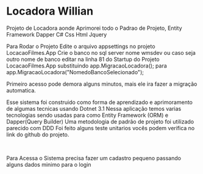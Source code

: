 # Locadora Willian
Projeto de Locadora aonde Aprimorei todo o Padrao de Projeto, Entity Framework Dapper C# Css Html Jquery

Para Rodar o Projeto
Edite o arquivo appsettings no projeto LocacaoFilmes.App
Crie o banco no sql server nome wmsdev ou caso seja outro nome de banco editar na linha 81 do Startup do Projeto LocacaoFilmes.App substituindo app.MigracaoLocadora<EntityDataContext>(); para app.MigracaoLocadora<EntityDataContext>("NomedoBancoSelecionado");

Primeiro acesso pode demora alguns minutos, mais ele ira fazer a migração automatica.

Esse sistema foi construido como forma de aprendizado e aprimoramento de algumas tecnicas usando Dotnet 3.1
Nessa aplicação temos varias tecnologias sendo usadas para como Entity Framework (ORM) e Dapper(Query Builder)
Uma metodologia de padrão de projeto foi utilizado parecido com DDD
Foi feito alguns teste unitarios vocês podem verifica no link do github do projeto.

<br>

Para Acessa o Sistema precisa fazer um cadastro pequeno passando alguns dados minimo para o login